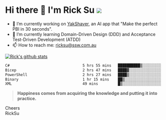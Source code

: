 # Hi there 👋 I'm Rick Su ![](https://komarev.com/ghpvc/?username=ricksu978)
<!--
**ricksu978/ricksu978** is a ✨ _special_ ✨ repository because its `README.md` (this file) appears on your GitHub profile.

Here are some ideas to get you started:
-->
- 🔭 I’m currently working on [YakShaver](https://yakshaver.ai/), an AI app that "Make the perfect PBI in 30 seconds".
- 🌱 I’m currently learning Domain-Driven Design (DDD) and Acceptance Test-Driven Development (ATDD)
- 📫 How to reach me: ricksu@ssw.com.au
<!--
- 👯 I’m looking to collaborate on ...
- 🤔 I’m looking for help with ...
- 💬 Ask me about ...
-->
<!--
- 😄 Pronouns: ...
- ⚡ Fun fact: ...
-->
[![Rick's github stats](https://github-readme-stats.vercel.app/api?username=ricksu978&theme=dark)](https://github.com/ricksu978/ricksu978)

<!--START_SECTION:waka-->

```txt
C#                                 5 hrs 55 mins   ██████████▒░░░░░░░░░░░░░░   41.03 %
Bicep                              2 hrs 47 mins   ████▓░░░░░░░░░░░░░░░░░░░░   19.33 %
PowerShell                         2 hrs 27 mins   ████▒░░░░░░░░░░░░░░░░░░░░   17.04 %
Binary                             1 hr 15 mins    ██▒░░░░░░░░░░░░░░░░░░░░░░   08.72 %
XML                                49 mins         █▒░░░░░░░░░░░░░░░░░░░░░░░   05.73 %
```

<!--END_SECTION:waka-->

> **Happiness comes from acquiring the knowledge and putting it into practice.**

Cheers  
RickSu 
